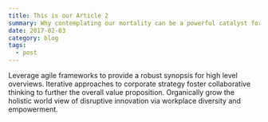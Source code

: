 ```yaml
---
title: This is our Article 2
summary: Why contemplating our mortality can be a powerful catalyst for change
date: 2017-02-03
category: blog
tags:
  - post
---
```

Leverage agile frameworks to provide a robust synopsis for high level overviews. Iterative approaches to corporate strategy foster collaborative thinking to further the overall value proposition. Organically grow the holistic world view of disruptive innovation via workplace diversity and empowerment.
